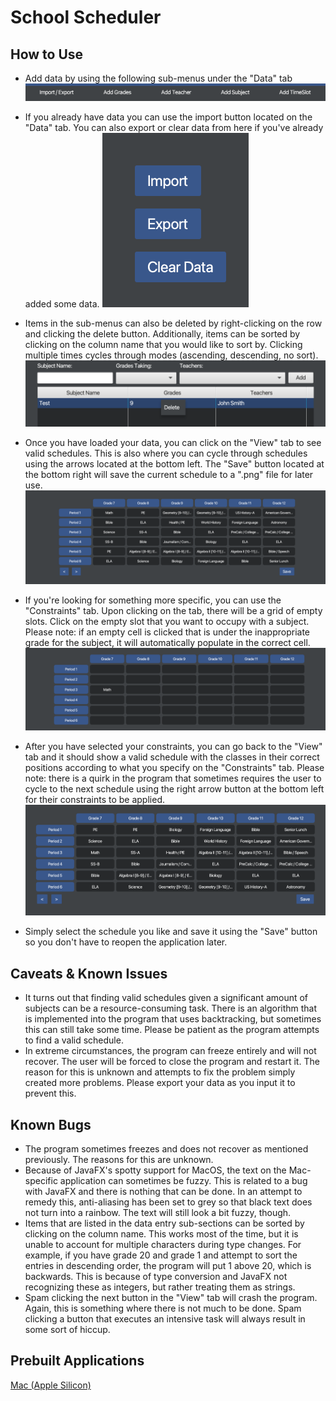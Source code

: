 
# School Scheduler

## How to Use
- Add data by using the following sub-menus under the "Data" tab
![screenshot](https://github.com/Ryan-Scarbrough/SchoolScheduler/blob/main/docs/imgs/1.png?raw=true)

-  If you already have data you can use the import button located on the "Data" tab. You can also export or clear data from here if you've already added some data.
![screenshot](https://github.com/Ryan-Scarbrough/SchoolScheduler/blob/main/docs/imgs/2.png?raw=true)

- Items in the sub-menus can also be deleted by right-clicking on the row and clicking the delete button. Additionally, items can be sorted by clicking on the column name that you would like to sort by. Clicking multiple times cycles through modes (ascending, descending, no sort).
![screenshot](https://github.com/Ryan-Scarbrough/SchoolScheduler/blob/main/docs/imgs/3.png?raw=true)

- Once you have loaded your data, you can click on the "View" tab to see valid schedules. This is also where you can cycle through schedules using the arrows located at the bottom left. The "Save" button located at the bottom right will save the current schedule to a ".png" file for later use.
![screenshot](https://github.com/Ryan-Scarbrough/SchoolScheduler/blob/main/docs/imgs/4.png?raw=true)

- If you're looking for something more specific, you can use the "Constraints" tab. Upon clicking on the tab, there will be a grid of empty slots. Click on the empty slot that you want to occupy with a subject. Please note: if an empty cell is clicked that is under the inappropriate grade for the subject, it will automatically populate in the correct cell.
![screenshot](https://github.com/Ryan-Scarbrough/SchoolScheduler/blob/main/docs/imgs/5.png?raw=true)

- After you have selected your constraints, you can go back to the "View" tab and it should show a valid schedule with the classes in their correct positions according to what you specify on the "Constraints" tab. Please note: there is a quirk in the program that sometimes requires the user to cycle to the next schedule using the right arrow button at the bottom left for their constraints to be applied.
![screenshot](https://github.com/Ryan-Scarbrough/SchoolScheduler/blob/main/docs/imgs/6.png?raw=true)

- Simply select the schedule you like and save it using the "Save" button so you don't have to reopen the application later.

## Caveats & Known Issues
- It turns out that finding valid schedules given a significant amount of subjects can be a resource-consuming task. There is an algorithm that is implemented into the program that uses backtracking, but sometimes this can still take some time. Please be patient as the program attempts to find a valid schedule. 
- In extreme circumstances, the program can freeze entirely and will not recover. The user will be forced to close the program and restart it. The reason for this is unknown and attempts to fix the problem simply created more problems. Please export your data as you input it to prevent this.

## Known Bugs
- The program sometimes freezes and does not recover as mentioned previously. The reasons for this are unknown.
- Because of JavaFX's spotty support for MacOS, the text on the Mac-specific application can sometimes be fuzzy. This is related to a bug with JavaFX and there is nothing that can be done. In an attempt to remedy this, anti-aliasing has been set to grey so that black text does not turn into a rainbow. The text will still look a bit fuzzy, though. 
- Items that are listed in the data entry sub-sections can be sorted by clicking on the column name. This works most of the time, but it is unable to account for multiple characters during type changes. For example, if you have grade 20 and grade 1 and attempt to sort the entries in descending order, the program will put 1 above 20, which is backwards. This is because of type conversion and JavaFX not recognizing these as integers, but rather treating them as strings.
- Spam clicking the next button in the "View" tab will crash the program. Again, this is something where there is not much to be done. Spam clicking a button that executes an intensive task will always result in some sort of hiccup. 

## Prebuilt Applications
[Mac (Apple Silicon)](https://www.dropbox.com/scl/fi/q0uaq92am7ywwf4j5lv5o/SchoolScheduler_AppleSilicon.dmg?rlkey=gfy9erjhcz1gp8h26hbk1guim&st=dkvvfogj&dl=0)


